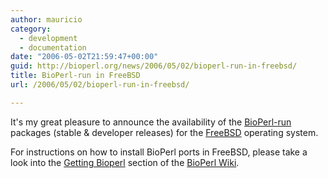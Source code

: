 ```yaml
---
author: mauricio
category:
  - development
  - documentation
date: "2006-05-02T21:59:47+00:00"
guid: http://bioperl.org/news/2006/05/02/bioperl-run-in-freebsd/
title: BioPerl-run in FreeBSD
url: /2006/05/02/bioperl-run-in-freebsd/

---
```

It's my great pleasure to announce the availability of the [BioPerl-run](http://bioperl.org/wiki/Run_package) packages (stable & developer releases) for the [FreeBSD](http://www.freebsd.org/) operating system.

For instructions on how to install BioPerl ports in FreeBSD, please take a look into the [Getting Bioperl](/obf-hugo-test/wiki/Getting_BioPerl) section of the [BioPerl Wiki](/obf-hugo-test/wiki/Main_Page).

